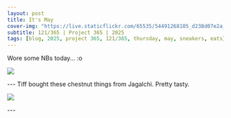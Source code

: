 ```yaml
---
layout: post
title: It's May
cover-img: "https://live.staticflickr.com/65535/54491268105_d238d07e2a_h.jpg"
subtitle: 121/365 | Project 365 | 2025
tags: [blog, 2025, project 365, 121/365, thursday, may, sneakers, eats]
---
```

<style>
  .intro-header.big-img {
    background-position:center; 
  }
</style>
Wore some NBs today... :o
<p class="post-img-wrap">
  <img src="https://live.staticflickr.com/65535/54491268105_d238d07e2a_h.jpg">
</p>
---
Tiff bought these chestnut things from Jagalchi. Pretty tasty.
<p class="post-img-wrap">
  <img src="https://live.staticflickr.com/65535/54491198003_a2cf3fa161_h.jpg">
</p>
---
